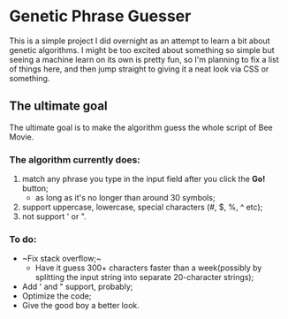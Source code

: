 # Genetic Phrase Guesser

This is a simple project I did overnight as an attempt to learn a bit about genetic algorithms. I might be too excited about something so simple but seeing a machine learn on its own is pretty fun, so I'm planning to fix a list of things here, and then jump straight to giving it a neat look via CSS or something.

## The ultimate goal

The ultimate goal is to make the algorithm guess the whole script of Bee Movie.

### The algorithm currently does:

1. match any phrase you type in the input field after you click the **Go!** button;
   - as long as it's no longer than around 30 symbols;
2. support uppercase, lowercase, special characters (#, $, %, ^ etc);
3. not support ' or ".

### To do:
* ~Fix stack overflow;~
  - Have it guess 300+ characters faster than a week(possibly by splitting the input string into separate 20-character strings);
* Add ' and " support, probably;
* Optimize the code;
* Give the good boy a better look.